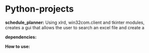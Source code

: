 # Python-projects

<b>schedule_planner:</b>
Using xlrd, win32com.client and tkinter modules, creates a gui that allows the user to search an excel file and create a

  <b>dependencies:</b>

  <b>How to use:</b>
